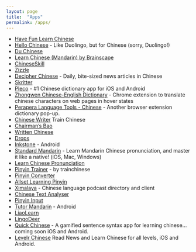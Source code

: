 ```yaml
---
layout: page
title:  "Apps"
permalink: /apps/
---
```

* [Have Fun Learn Chinese](http://www.havefunlearnchinese.com/)
* [Hello Chinese](http://www.hellochinese.cc/) - Like Duolingo, but for Chinese (sorry, Duolingo!)
* [Du Chinese](https://www.duchinese.net/)
* [Learn Chinese (Mandarin) by Brainscape](https://itunes.apple.com/us/app/learn-chinese-mandarin-by-brainscape/id408272086?mt=8)
* [ChineseSkill](https://appsto.re/gb/6xCuU.i)
* [Zizzle](http://www.zizzle.io/)
* [Decipher Chinese](http://www.decipherchinese.com/) - Daily, bite-sized news articles in Chinese
* [Skritter](https://skritter.com/)
* [Pleco](https://www.pleco.com/) - #1 Chinese dictionary app for iOS and Android
* [Zhongwen Chinese-English Dictionary](https://chrome.google.com/webstore/detail/zhongwen-chinese-english/kkmlkkjojmombglmlpbpapmhcaljjkde) - Chrome extension to translate chinese characters on web pages in hover states
* [Perapera Language Tools - Chinese](http://www.perapera.org/category/chinese/) - Another browser extension dictionary pop-up.
* [Chinese Writer](https://itunes.apple.com/us/app/chinese-writer-by-trainchinese/id422248993?mt=8) Train Chinese
* [Chairman’s Bao](https://itunes.apple.com/us/app/chairmans-bao-learn-chinese-read-news/id1074317405?mt=8)
* [Written Chinese](https://www.writtenchinese.com/)
* [Drops](https://itunes.apple.com/gb/app/drops-learn-23-new-languages/id939540371?mt=8)
* [Inkstone](https://www.skishore.me/inkstone/) - Android
* [Standard Mandarin](http://www.standardmandarin.com/) - Learn Mandarin Chinese pronunciation, and master it like a native! (iOS, Mac, Windows)
* [Learn Chinese Pronunciation](http://www.standardmandarin.com/)
* [Pinyin Trainer](https://itunes.apple.com/gb/app/pinyin-trainer-by-trainchinese/id376797304?mt=8) - by trainchinese
* [Pinyin Converter](https://itunes.apple.com/us/app/pinyin-converter-convert-hanzi-to-hanyu-p%C4%ABny%C4%ABn/id434120323?mt=8)
* [Allset Learning Pinyin](https://itunes.apple.com/gb/app/allset-learning-pinyin/id483673874?mt=8)
* [Ximalaya](https://itunes.apple.com/gb/app/%E5%96%9C%E9%A9%AC%E6%8B%89%E9%9B%85fm-podcasts-now%E5%8D%B3%E5%88%BB%E5%BE%97%E5%88%B0%E4%B8%80%E4%B8%AA%E6%9C%89%E5%A3%B0%E7%A5%9E%E5%99%A8/id876336838?mt=8) - Chinese language podcast directory and client
* [Chinese Text Analyser](https://www.chinesetextanalyser.com/)
* [Pinyin Input](https://www.pinyinput.net/)
* [Tutor Mandarin](https://play.google.com/store/apps/details?id=inc.osbay.android.tutormandarin) - Android
* [LiaoLearn](http://liaolearn.com/)
* [LingoDeer](https://www.lingodeer.com/)
* [Quick Chinese](https://quickchineseapp.com/) - A gamified sentence syntax app for learning chinese... coming soon iOS and Android.
* [Levelr Chinese](http://levelr.io/learnchinese/) Read News and Learn Chinese for all levels, iOS and Android.
